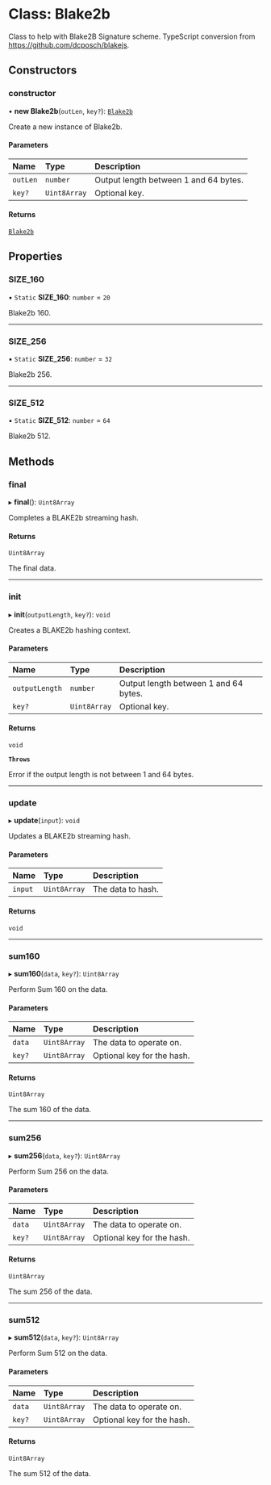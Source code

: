 # Class: Blake2b

Class to help with Blake2B Signature scheme.
TypeScript conversion from https://github.com/dcposch/blakejs.

## Constructors

### constructor

• **new Blake2b**(`outLen`, `key?`): [`Blake2b`](Blake2b.md)

Create a new instance of Blake2b.

#### Parameters

| Name | Type | Description |
| :------ | :------ | :------ |
| `outLen` | `number` | Output length between 1 and 64 bytes. |
| `key?` | `Uint8Array` | Optional key. |

#### Returns

[`Blake2b`](Blake2b.md)

## Properties

### SIZE\_160

▪ `Static` **SIZE\_160**: `number` = `20`

Blake2b 160.

___

### SIZE\_256

▪ `Static` **SIZE\_256**: `number` = `32`

Blake2b 256.

___

### SIZE\_512

▪ `Static` **SIZE\_512**: `number` = `64`

Blake2b 512.

## Methods

### final

▸ **final**(): `Uint8Array`

Completes a BLAKE2b streaming hash.

#### Returns

`Uint8Array`

The final data.

___

### init

▸ **init**(`outputLength`, `key?`): `void`

Creates a BLAKE2b hashing context.

#### Parameters

| Name | Type | Description |
| :------ | :------ | :------ |
| `outputLength` | `number` | Output length between 1 and 64 bytes. |
| `key?` | `Uint8Array` | Optional key. |

#### Returns

`void`

**`Throws`**

Error if the output length is not between 1 and 64 bytes.

___

### update

▸ **update**(`input`): `void`

Updates a BLAKE2b streaming hash.

#### Parameters

| Name | Type | Description |
| :------ | :------ | :------ |
| `input` | `Uint8Array` | The data to hash. |

#### Returns

`void`

___

### sum160

▸ **sum160**(`data`, `key?`): `Uint8Array`

Perform Sum 160 on the data.

#### Parameters

| Name | Type | Description |
| :------ | :------ | :------ |
| `data` | `Uint8Array` | The data to operate on. |
| `key?` | `Uint8Array` | Optional key for the hash. |

#### Returns

`Uint8Array`

The sum 160 of the data.

___

### sum256

▸ **sum256**(`data`, `key?`): `Uint8Array`

Perform Sum 256 on the data.

#### Parameters

| Name | Type | Description |
| :------ | :------ | :------ |
| `data` | `Uint8Array` | The data to operate on. |
| `key?` | `Uint8Array` | Optional key for the hash. |

#### Returns

`Uint8Array`

The sum 256 of the data.

___

### sum512

▸ **sum512**(`data`, `key?`): `Uint8Array`

Perform Sum 512 on the data.

#### Parameters

| Name | Type | Description |
| :------ | :------ | :------ |
| `data` | `Uint8Array` | The data to operate on. |
| `key?` | `Uint8Array` | Optional key for the hash. |

#### Returns

`Uint8Array`

The sum 512 of the data.
